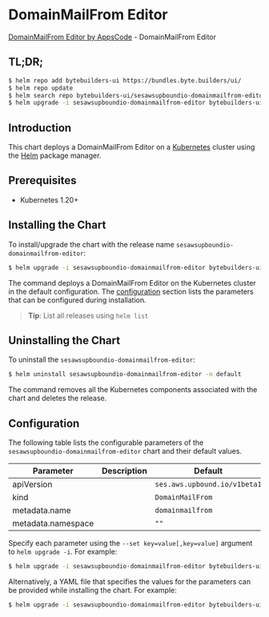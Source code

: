 # DomainMailFrom Editor

[DomainMailFrom Editor by AppsCode](https://byte.builders) - DomainMailFrom Editor

## TL;DR;

```bash
$ helm repo add bytebuilders-ui https://bundles.byte.builders/ui/
$ helm repo update
$ helm search repo bytebuilders-ui/sesawsupboundio-domainmailfrom-editor --version=v0.4.18
$ helm upgrade -i sesawsupboundio-domainmailfrom-editor bytebuilders-ui/sesawsupboundio-domainmailfrom-editor -n default --create-namespace --version=v0.4.18
```

## Introduction

This chart deploys a DomainMailFrom Editor on a [Kubernetes](http://kubernetes.io) cluster using the [Helm](https://helm.sh) package manager.

## Prerequisites

- Kubernetes 1.20+

## Installing the Chart

To install/upgrade the chart with the release name `sesawsupboundio-domainmailfrom-editor`:

```bash
$ helm upgrade -i sesawsupboundio-domainmailfrom-editor bytebuilders-ui/sesawsupboundio-domainmailfrom-editor -n default --create-namespace --version=v0.4.18
```

The command deploys a DomainMailFrom Editor on the Kubernetes cluster in the default configuration. The [configuration](#configuration) section lists the parameters that can be configured during installation.

> **Tip**: List all releases using `helm list`

## Uninstalling the Chart

To uninstall the `sesawsupboundio-domainmailfrom-editor`:

```bash
$ helm uninstall sesawsupboundio-domainmailfrom-editor -n default
```

The command removes all the Kubernetes components associated with the chart and deletes the release.

## Configuration

The following table lists the configurable parameters of the `sesawsupboundio-domainmailfrom-editor` chart and their default values.

|     Parameter      | Description |                 Default                 |
|--------------------|-------------|-----------------------------------------|
| apiVersion         |             | <code>ses.aws.upbound.io/v1beta1</code> |
| kind               |             | <code>DomainMailFrom</code>             |
| metadata.name      |             | <code>domainmailfrom</code>             |
| metadata.namespace |             | <code>""</code>                         |


Specify each parameter using the `--set key=value[,key=value]` argument to `helm upgrade -i`. For example:

```bash
$ helm upgrade -i sesawsupboundio-domainmailfrom-editor bytebuilders-ui/sesawsupboundio-domainmailfrom-editor -n default --create-namespace --version=v0.4.18 --set apiVersion=ses.aws.upbound.io/v1beta1
```

Alternatively, a YAML file that specifies the values for the parameters can be provided while
installing the chart. For example:

```bash
$ helm upgrade -i sesawsupboundio-domainmailfrom-editor bytebuilders-ui/sesawsupboundio-domainmailfrom-editor -n default --create-namespace --version=v0.4.18 --values values.yaml
```
